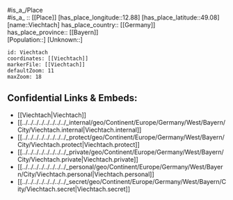 ﻿---
location: [49.08,12.88] 
mapzoom: [7,12] 
mapmarker: city 
type: City
tags:
- geo/City


SpocWebEntityId: 35277
isDeleted: false
confidential: public

---
#is_a_/Place  
#is_a_ :: [[Place]] 
[has_place_longitude::12.88] 
[has_place_latitude::49.08] 
[name::Viechtach] 
has_place_country:: [[Germany]]  
has_place_province:: [[Bayern]]  
[Population::] 
[Unknown::] 


```leaflet
id: Viechtach
coordinates: [[Viechtach]] 
markerFile: [[Viechtach]] 
defaultZoom: 11 
maxZoom: 18
```


## Confidential Links & Embeds: 
- [[Viechtach|Viechtach]]  
- [[../../../../../../../../_internal/geo/Continent/Europe/Germany/West/Bayern/City/Viechtach.internal|Viechtach.internal]] 
- [[../../../../../../../../_protect/geo/Continent/Europe/Germany/West/Bayern/City/Viechtach.protect|Viechtach.protect]] 
- [[../../../../../../../../_private/geo/Continent/Europe/Germany/West/Bayern/City/Viechtach.private|Viechtach.private]] 
- [[../../../../../../../../_personal/geo/Continent/Europe/Germany/West/Bayern/City/Viechtach.personal|Viechtach.personal]] 
- [[../../../../../../../../_secret/geo/Continent/Europe/Germany/West/Bayern/City/Viechtach.secret|Viechtach.secret]] 
